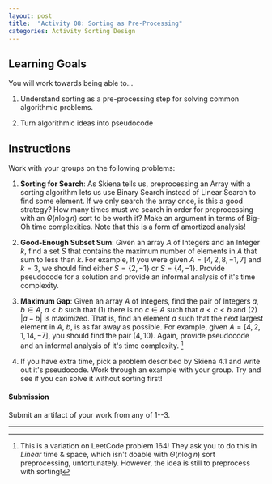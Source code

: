 ```yaml
---
layout: post
title:  "Activity 08: Sorting as Pre-Processing"
categories: Activity Sorting Design
---
```


## Learning Goals

You will work towards being able to...

1. Understand sorting as a pre-processing step for solving common algorithmic problems. 

2. Turn algorithmic ideas into pseudocode

## Instructions
Work with your groups on the following problems:

1. **Sorting for Search**: As Skiena tells us, preprocessing an Array with a sorting algorithm lets us use Binary Search instead of Linear Search to find some element. If we only search the array once, is this a good strategy? How many times must we search in order for preprocessing with an $\Theta(n \log n)$ sort to be worth it? Make an argument in terms of Big-Oh time complexities. Note that this is a form of amortized analysis! 

2. **Good-Enough Subset Sum**: Given an array $A$ of Integers and an Integer $k$, find a set $S$ that contains the maximum number of elements in $A$ that sum to less than $k$. For example, If you were given $A = [4, 2, 8, -1, 7]$ and $k = 3$, we should find either $S = \{2, -1\}$ or $S = \{4, -1\}$. Provide pseudocode for a solution and provide an informal analysis of it's time complexity.

3. **Maximum Gap**: Given an array $A$ of Integers, find the pair of Integers $a, b \in A$, $a < b$ such that (1) there is no $c \in A$ such that $a < c < b$ and (2) $\lvert a - b \rvert$ is maximized. That is, find an element $a$ such that the next largest element in $A$, $b$, is as far away as possible. For example, given $A = [4, 2, 1, 14, -7]$, you should find the pair $(4, 10)$. Again, provide pseudocode and an informal analysis of it's time complexity. [^1]

4. If you have extra time, pick a problem described by Skiena 4.1 and write out it's pseudocode. Work through an example with your group. Try and see if you can solve it without sorting first!

#### Submission
Submit an artifact of your work from any of 1--3.  

---

[^1]: This is a variation on LeetCode problem 164! They ask you to do this in *Linear* time & space, which isn't doable with $\Theta(n \log n)$ sort preprocessing, unfortunately. However, the idea is still to preprocess with sorting!
